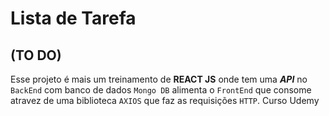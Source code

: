 # Lista de Tarefa
## (TO DO)

Esse projeto é mais um treinamento de **REACT JS** onde tem uma ***API***  no `BackEnd` com banco de dados `Mongo DB`
alimenta o `FrontEnd` que consome atravez de uma biblioteca `AXIOS` que faz as requisições `HTTP`.
Curso Udemy

